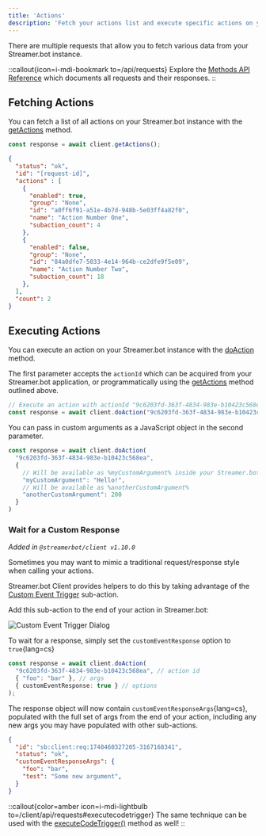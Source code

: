 ```yaml
---
title: 'Actions'
description: 'Fetch your actions list and execute specific actions on your Streamer.bot instance'
---
```


There are multiple requests that allow you to fetch various data from your Streamer.bot instance.

::callout{icon=i-mdi-bookmark to=/api/requests}
Explore the [Methods API Reference](/api/requests) which documents all requests and their responses.
::

## Fetching Actions

You can fetch a list of all actions on your Streamer.bot instance with the [getActions](/api/requests#getactions) method.

```ts [Request]
const response = await client.getActions();
```

```json [Response]
{
  "status": "ok",
  "id": "[request-id]",
  "actions" : [
    {
      "enabled": true,
      "group": "None",
      "id": "a0ff6f91-a51e-4b7d-948b-5e03ff4a82f0",
      "name": "Action Number One",
      "subaction_count": 4
    },
    {
      "enabled": false,
      "group": "None",
      "id": "84a0dfe7-5033-4e14-964b-ce2dfe9f5e09",
      "name": "Action Number Two",
      "subaction_count": 18
    },
  ],
  "count": 2
}
```

## Executing Actions

You can execute an action on your Streamer.bot instance with the [doAction](/api/requests#doaction) method.

The first parameter accepts the `actionId` which can be acquired from your Streamer.bot application, or programmatically using the [getActions](/api/requests#getactions) method outlined above.

```ts [Basic Example]
// Execute an action with actionId "9c6203fd-363f-4834-983e-b10423c568ea"
const response = await client.doAction("9c6203fd-363f-4834-983e-b10423c568ea");
 ```

You can pass in custom arguments as a JavaScript object in the second parameter.

```ts [Example with Arguments]
const response = await client.doAction(
  "9c6203fd-363f-4834-983e-b10423c568ea",
  {
    // Will be available as %myCustomArgument% inside your Streamer.bot action!
    "myCustomArgument": "Hello!",
    // Will be available as %anotherCustomArgument%
    "anotherCustomArgument": 200
  }
)
```

### Wait for a Custom Response
_Added in `@streamerbot/client v1.10.0`_

Sometimes you may want to mimic a traditional request/response style when calling your actions.

Streamer.bot Client provides helpers to do this by taking advantage of the [Custom Event Trigger](https://docs.streamer.bot/api/sub-actions/core/triggers/custom-event-trigger) sub-action.

Add this sub-action to the end of your action in Streamer.bot:

![Custom Event Trigger Dialog](/img/screenshots/custom-event-trigger.png)

To wait for a response, simply set the `customEventResponse` option to `true`{lang=cs}

```ts [Request]
const response = await client.doAction(
  "9c6203fd-363f-4834-983e-b10423c568ea", // action id
  { "foo": "bar" }, // args
  { customEventResponse: true } // options
);

```

The response object will now contain `customEventResponseArgs`{lang=cs}, populated with the full set of args from the end of your action, including any new args you may have populated with other sub-actions.

```json [Response]
{
  "id": "sb:client:req:1748460327205-3167168341",
  "status": "ok",
  "customEventResponseArgs": {
    "foo": "bar",
    "test": "Some new argument",
  }
}
```

::callout{color=amber icon=i-mdi-lightbulb to=/client/api/requests#executecodetrigger}
The same technique can be used with the [executeCodeTrigger()](/api/requests#executecodetrigger) method as well!
::